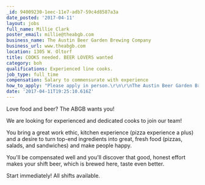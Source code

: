 ```yaml
---
_id: 94009230-1eec-11e7-adb7-59c4d8587a3a
date_posted: '2017-04-11'
layout: jobs
full_name: Millie Clark
poster_email: millie@theabgb.com
business_name: The Austin Beer Garden Brewing Company
business_url: www.theabgb.com
location: 1305 W. Oltorf
title: COOKS needed. BEER LOVERS wanted
category: boh
qualifications: Experienced line cooks.
job_type: full_time
compensation: Salary to commensurate with experience
how_to_apply: "Please apply in person.\r\n\r\nThe Austin Beer Garden Brewing Co\r\n1305 West Oltorf."
date: '2017-04-11T19:25:10.616Z'
---
```

Love food and beer? The ABGB wants you!

We are looking for experienced and dedicated cooks to join our team!

You bring a great work ethic, kitchen experience (pizza experience a plus) and a desire to turn top-end ingredients into great, fresh food (pizzas, salads, and sandwiches) and make people happy.

You'll be compensated well and you'll discover that good, honest effort makes your shift beer, which is brewed here, taste even better.

Start immediately! All shifts available.
